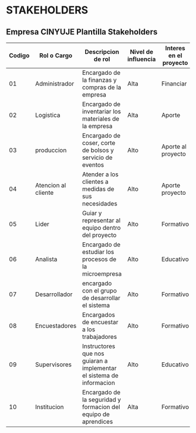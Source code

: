 # STAKEHOLDERS

## Empresa CINYUJE Plantilla Stakeholders 

| Codigo | Rol o Cargo | Descripcion de rol | Nivel de influencia | Interes en el proyecto |
| ---- | ---- | ---- | ---- | ---- |
| 01 | Administrador | Encargado de la finanzas y compras de la empresa | Alta | Financiar |
| 02 | Logistica | Encargado de inventariar los materiales de la empresa | Alta | Aporte |
| 03 | produccion | Encargado de coser, corte de bolsos y servicio de eventos | Alto | Aporte al proyecto |
| 04 | Atencion al cliente | Atender a los clientes a medidas de sus necesidades | Alto | Aporte proyecto |
| 05 | Lider | Guiar y representar al equipo dentro del proyecto | Alto | Formativo | 
| 06 | Analista | Encargado de estudiar los procesos de la microempresa | Alto | Educativo |
| 07 | Desarrollador | encargado con el grupo de desarrollar el sistema | Alto | Formativo |
| 08 | Encuestadores | Encargados de encuestar a los trabajadores | Alto | Formativo |
| 09 | Supervisores | Instructores que nos guiaran a implementar el sistema de informacion | Alto | Educativo |
| 10 | Institucion | Encargado de la seguridad y formacion del equipo de aprendices | Alta | Formativo |